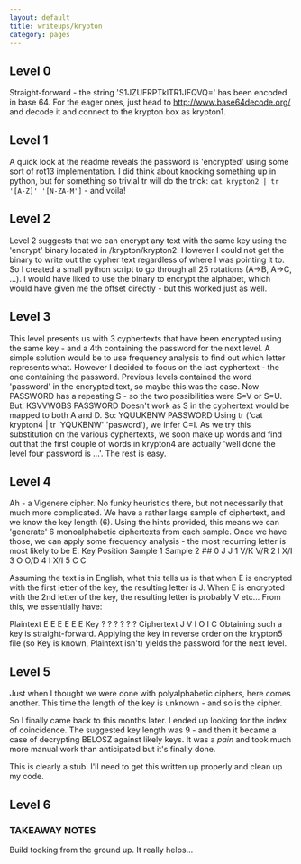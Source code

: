 ```yaml
---
layout: default
title: writeups/krypton
category: pages
---
```


## Level 0 ##

Straight-forward - the string 'S1JZUFRPTklTR1JFQVQ=' has been encoded in base 64. For the eager ones, just head to http://www.base64decode.org/ and decode it and connect to the krypton box as krypton1.

## Level 1 ##

A quick look at the readme reveals the password is 'encrypted' using some sort of rot13 implementation. I did think about knocking something up in python, but for something so trivial tr will do the trick: `cat krypton2 | tr '[A-Z]' '[N-ZA-M']` - and voila!

## Level 2 ##

Level 2 suggests that we can encrypt any text with the same key using the 'encrypt' binary located in /krypton/krypton2. However I could not get the binary to write out the cypher text regardless of where I was pointing it to. So I created a small python script to go through all 25 rotations (A->B, A->C, ...). I would have liked to use the binary to encrypt the alphabet, which would have given me the offset directly - but this worked just as well.

## Level 3 ##

This level presents us with 3 cyphertexts that have been encrypted using the same key - and a 4th containing the password for the next level. A simple solution would be to use frequency analysis to find out which letter represents what. However I decided to focus on the last cyphertext - the one containing the password. Previous levels contained the word 'password' in the encrypted text, so maybe this was the case. Now PASSWORD has a repeating S - so the two possibilities were S=V or S=U. But:
KSVVWGBS
PASSWORD
Doesn't work as S in the cyphertext would be mapped to both A and D. So:
YQUUKBNW
PASSWORD
Using tr ('cat krypton4 | tr 'YQUKBNW' 'pasword'), we infer C=I. As we try this substitution on the various cyphertexts, we soon make up words and find out that the first couple of words in krypton4 are actually 'well done the level four password is ...'. The rest is easy.

## Level 4 ##

Ah - a Vigenere cipher. No funky heuristics there, but not necessarily that much more complicated. We have a rather large sample of ciphertext, and we know the key length (6). Using the hints provided, this means we can 'generate' 6 monoalphabetic ciphertexts from each sample. Once we have those, we can apply some frequency analysis - the most recurring letter is most likely to be E.
 Key Position Sample 1   Sample 2 ##
 0   J   J
 1   V/K   V/R
 2   I   X/I
 3   O   O/D
 4   I   X/I
 5   C   C

Assuming the text is in English, what this tells us is that when E is encrypted with the first letter of the key, the resulting letter is J. When E is encrypted with the 2nd letter of the key, the resulting letter is probably V etc... From this, we essentially have:

 Plaintext   E   E   E  E E E
 Key   ?  ?    ?  ?   ?   ?
 Ciphertext  J   V   I   O   I   C
Obtaining such a key is straight-forward. Applying the key in reverse order on the krypton5 file (so Key is known, Plaintext isn't) yields the password for the next level.

## Level 5 ##

Just when I thought we were done with polyalphabetic ciphers, here comes another. This time the length of the key is unknown - and so is the cipher.

So I finally came back to this months later. I ended up looking for the index of coincidence. The suggested key length was 9 - and then it became a case of decrypting BELOSZ against likely keys. It was a *pain* and took much more manual work than anticipated but it's finally done.

This is clearly a stub. I'll need to get this written up properly and clean up my code.

## Level 6 ##

### TAKEAWAY NOTES ###

Build tooking from the ground up. It really helps...
